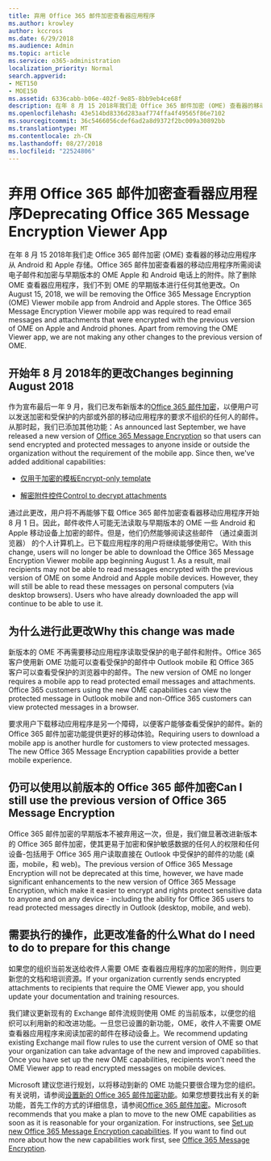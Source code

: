 ```yaml
---
title: 弃用 Office 365 邮件加密查看器应用程序
ms.author: krowley
author: kccross
ms.date: 6/29/2018
ms.audience: Admin
ms.topic: article
ms.service: o365-administration
localization_priority: Normal
search.appverid:
- MET150
- MOE150
ms.assetid: 6336cabb-b06e-402f-9e85-8bb9eb4ce68f
description: 在年 8 月 15 2018年我们走 Office 365 邮件加密 (OME) 查看器的移动应用程序从 Android 和 Apple 存储。Office 365 邮件加密查看器的移动应用程序所需阅读电子邮件和加密与早期版本的 OME Apple 和 Android 电话上的附件。除了删除 OME 查看器应用程序，我们不到 OME 的早期版本进行任何其他更改。
ms.openlocfilehash: 43e514bd8336d283aaf774ffa4f49565f86e7102
ms.sourcegitcommit: 36c5466056cdef6ad2a8d9372f2bc009a30892bb
ms.translationtype: MT
ms.contentlocale: zh-CN
ms.lasthandoff: 08/27/2018
ms.locfileid: "22524806"
---
```

# <a name="deprecating-office-365-message-encryption-viewer-app"></a><span data-ttu-id="3858c-105">弃用 Office 365 邮件加密查看器应用程序</span><span class="sxs-lookup"><span data-stu-id="3858c-105">Deprecating Office 365 Message Encryption Viewer App</span></span>

<span data-ttu-id="3858c-p102">在年 8 月 15 2018年我们走 Office 365 邮件加密 (OME) 查看器的移动应用程序从 Android 和 Apple 存储。Office 365 邮件加密查看器的移动应用程序所需阅读电子邮件和加密与早期版本的 OME Apple 和 Android 电话上的附件。除了删除 OME 查看器应用程序，我们不到 OME 的早期版本进行任何其他更改。</span><span class="sxs-lookup"><span data-stu-id="3858c-p102">On August 15, 2018, we will be removing the Office 365 Message Encryption (OME) Viewer mobile app from Android and Apple stores. The Office 365 Message Encryption Viewer mobile app was required to read email messages and attachments that were encrypted with the previous version of OME on Apple and Android phones. Apart from removing the OME Viewer app, we are not making any other changes to the previous version of OME.</span></span>
  
## <a name="changes-beginning-august-2018"></a><span data-ttu-id="3858c-109">开始年 8 月 2018年的更改</span><span class="sxs-lookup"><span data-stu-id="3858c-109">Changes beginning August 2018</span></span>

<span data-ttu-id="3858c-p103">作为宣布最后一年 9 月，我们已发布新版本的[Office 365 邮件加密](https://aka.ms/ome2017)，以便用户可以发送加密和受保护的内部或外部的移动应用程序的要求不组织的任何人的邮件。从那时起，我们已添加其他功能：</span><span class="sxs-lookup"><span data-stu-id="3858c-p103">As announced last September, we have released a new version of [Office 365 Message Encryption](https://aka.ms/ome2017) so that users can send encrypted and protected messages to anyone inside or outside the organization without the requirement of the mobile app. Since then, we've added additional capabilities:</span></span> 
  
- [<span data-ttu-id="3858c-112">仅用于加密的模板</span><span class="sxs-lookup"><span data-stu-id="3858c-112">Encrypt-only template</span></span>](https://aka.ms/encryptonly)
    
- [<span data-ttu-id="3858c-113">解密附件控件</span><span class="sxs-lookup"><span data-stu-id="3858c-113">Control to decrypt attachments</span></span>](https://techcommunity.microsoft.com/t5/Security-Privacy-and-Compliance/Admin-control-for-attachments-now-available-in-Office-365/ba-p/204007)
    
<span data-ttu-id="3858c-p104">通过此更改，用户将不再能够下载 Office 365 邮件加密查看器移动应用程序开始 8 月 1 日。因此，邮件收件人可能无法读取与早期版本的 OME 一些 Android 和 Apple 移动设备上加密的邮件。但是，他们仍然能够阅读这些邮件 （通过桌面浏览器） 的个人计算机上。已下载应用程序的用户将继续能够使用它。</span><span class="sxs-lookup"><span data-stu-id="3858c-p104">With this change, users will no longer be able to download the Office 365 Message Encryption Viewer mobile app beginning August 1. As a result, mail recipients may not be able to read messages encrypted with the previous version of OME on some Android and Apple mobile devices. However, they will still be able to read these messages on personal computers (via desktop browsers). Users who have already downloaded the app will continue to be able to use it.</span></span>
  
## <a name="why-this-change-was-made"></a><span data-ttu-id="3858c-118">为什么进行此更改</span><span class="sxs-lookup"><span data-stu-id="3858c-118">Why this change was made</span></span>

<span data-ttu-id="3858c-p105">新版本的 OME 不再需要移动应用程序读取受保护的电子邮件和附件。Office 365 客户使用新 OME 功能可以查看受保护的邮件中 Outlook mobile 和 Office 365 客户可以查看受保护的浏览器中的邮件。</span><span class="sxs-lookup"><span data-stu-id="3858c-p105">The new version of OME no longer requires a mobile app to read protected email messages and attachments. Office 365 customers using the new OME capabilities can view the protected message in Outlook mobile and non-Office 365 customers can view protected messages in a browser.</span></span>
  
<span data-ttu-id="3858c-p106">要求用户下载移动应用程序是另一个障碍，以便客户能够查看受保护的邮件。新的 Office 365 邮件加密功能提供更好的移动体验。</span><span class="sxs-lookup"><span data-stu-id="3858c-p106">Requiring users to download a mobile app is another hurdle for customers to view protected messages. The new Office 365 Message Encryption capabilities provide a better mobile experience.</span></span>
  
## <a name="can-i-still-use-the-previous-version-of-office-365-message-encryption"></a><span data-ttu-id="3858c-123">仍可以使用以前版本的 Office 365 邮件加密</span><span class="sxs-lookup"><span data-stu-id="3858c-123">Can I still use the previous version of Office 365 Message Encryption</span></span>

<span data-ttu-id="3858c-124">Office 365 邮件加密的早期版本不被弃用这一次，但是，我们做显著改进新版本的 Office 365 邮件加密，使其更易于加密和保护敏感数据的任何人的权限和任何设备-包括用于 Office 365 用户读取直接在 Outlook 中受保护的邮件的功能 (桌面，mobile，和 web)。</span><span class="sxs-lookup"><span data-stu-id="3858c-124">The previous version of Office 365 Message Encryption will not be deprecated at this time, however, we have made significant enhancements to the new version of Office 365 Message Encryption, which make it easier to encrypt and rights protect sensitive data to anyone and on any device - including the ability for Office 365 users to read protected messages directly in Outlook (desktop, mobile, and web).</span></span> 
  
## <a name="what-do-i-need-to-do-to-prepare-for-this-change"></a><span data-ttu-id="3858c-125">需要执行的操作，此更改准备的什么</span><span class="sxs-lookup"><span data-stu-id="3858c-125">What do I need to do to prepare for this change</span></span>

<span data-ttu-id="3858c-126">如果您的组织当前发送给收件人需要 OME 查看器应用程序的加密的附件，则应更新您的文档和培训资源。</span><span class="sxs-lookup"><span data-stu-id="3858c-126">If your organization currently sends encrypted attachments to recipients that require the OME Viewer app, you should update your documentation and training resources.</span></span>
  
<span data-ttu-id="3858c-p107">我们建议更新现有的 Exchange 邮件流规则使用 OME 的当前版本，以便您的组织可以利用新的和改进功能。一旦您已设置的新功能，OME，收件人不需要 OME 查看器应用程序来阅读加密的邮件在移动设备上。</span><span class="sxs-lookup"><span data-stu-id="3858c-p107">We recommend updating existing Exchange mail flow rules to use the current version of OME so that your organization can take advantage of the new and improved capabilities. Once you have set up the new OME capabilities, recipients won't need the OME Viewer app to read encrypted messages on mobile devices.</span></span>
  
<span data-ttu-id="3858c-p108">Microsoft 建议您进行规划，以将移动到新的 OME 功能只要很合理为您的组织。有关说明，请参阅[设置新的 Office 365 邮件加密功能](set-up-new-message-encryption-capabilities.md)。如果您想要找出有关的新功能，首先工作的方式的详细信息，请参阅[Office 365 邮件加密](ome.md)。</span><span class="sxs-lookup"><span data-stu-id="3858c-p108">Microsoft recommends that you make a plan to move to the new OME capabilities as soon as it is reasonable for your organization. For instructions, see [Set up new Office 365 Message Encryption capabilities](set-up-new-message-encryption-capabilities.md). If you want to find out more about how the new capabilities work first, see [Office 365 Message Encryption](ome.md).</span></span>
  

